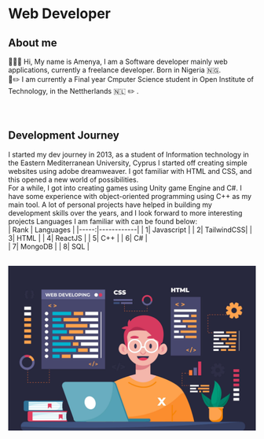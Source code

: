 #  Web Developer
## About me
👋👋👋 Hi, My name is Amenya, I am a Software developer mainly web applications, currently a freelance developer. Born in Nigeria :nigeria:. </br> 
🐌✏️ I am currently a Final year Cmputer Science student in Open Institute of Technology, in the Nettherlands :netherlands: ✏️ . </br>
</br>
</br>
## Development Journey
I started my dev journey in 2013, as a student of Information technology in the Eastern Mediterranean University, Cyprus 
I started off creating simple websites using adobe dreamweaver. I got familiar with HTML and CSS, and this opened a new world of possibilities. 
</br>
For a while, I got into creating games using Unity game Engine and C#. I have some experience with object-oriented programming using C++ as my main tool.
A lot of personal projects have helped in building my development skills over the years, and I look forward to more interesting projects
Languages I am familiar with can be found below:
</br>
| Rank | Languages  |
|-----:|------------|
|     1| Javascript |
|     2| TailwindCSS|
|     3| HTML       |
|     4| ReactJS    |
|     5| C++        |
|     6| C#         |      
|     7| MongoDB    |
|     8| SQL        |

</br>

<picture>
 <source media="(prefers-color-scheme: dark)" srcset="/assets/images/image1.jpg">
 <source media="(prefers-color-scheme: light)" srcset="/assets/images/image1.jpg">
 <img alt="Shows an illustration of A developer" src="/assets/images/image1.jpg">
</picture>

